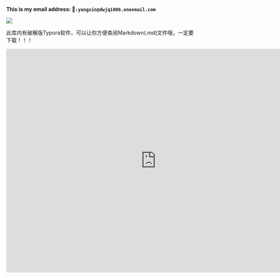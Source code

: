 **This is my email address:  📮`:yangxin@dwjq1006.onexmail.com`**

![](https://github.com/useryxin/CS/blob/main/Image/jr-korpa-9XngoIpxcEo-unsplash.png)

此库内有破解版Typora软件，可以让你方便查阅Markdown(.md)文件哦，一定要下载！！！


<iframe 
src="https://github.com/FRANK0174/Simple_Note/blob/main/Image/1.html"
scrolling="no" 
border="0" 
frameborder="no" 
framespacing="0" 
allowfullscreen="true" 
height=600 
width=800> 
</iframe>

